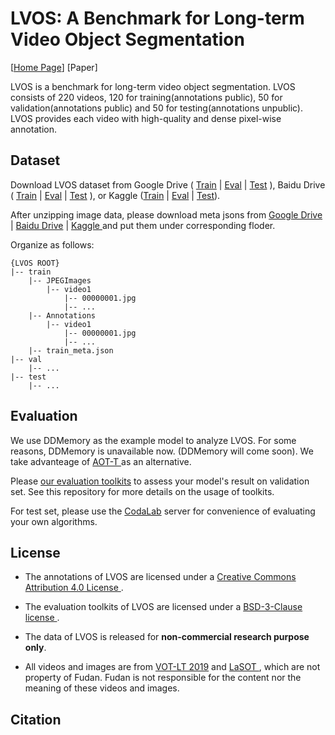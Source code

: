 # LVOS: A Benchmark for Long-term Video Object Segmentation

[<a href="https://lingyihongfd.github.io/lvos.github.io/">Home Page</a>] [Paper]

LVOS is a benchmark for long-term video object segmentation. LVOS consists of 220 videos, 120 for training(annotations public), 50 for validation(annotations public) and 50 for testing(annotations unpublic). LVOS provides each video with high-quality and dense pixel-wise annotation.

## Dataset

Download LVOS dataset from Google Drive ( <a href="https://drive.google.com/file/d/1En4jfVoMJpT0XWhKe1QmG-m49OAYcdw0/view?usp=share_link">Train</a> | <a href="https://drive.google.com/file/d/1pvpsfA3BcBIjNNQV3j7aqsCkCDlgJXDP/view?usp=share_link">Eval</a> | <a href="https://drive.google.com/file/d/1qVlrTkhvpByAaHzPFwDmfEmM8tBRMhWd/view?usp=share_link"> Test</a> ), Baidu Drive ( <a href="https://pan.baidu.com/s/1WEOXuO8O5Gzg_y5QU5JxSw?pwd=c7bn">Train</a> | <a href="https://pan.baidu.com/s/1ncBi_uMYoqQdsb75mXWJkA?pwd=009x">Eval</a> | <a href="https://pan.baidu.com/s/1ttC9Eoc7vHVA5jyxIRrVug?pwd=3hkb">Test</a> ), or Kaggle (<a href="https://www.kaggle.com/datasets/lingyihong/longterm-vos?select=Test">Train</a> | <a href="https://www.kaggle.com/datasets/lingyihong/longterm-vos?select=Test">Eval</a> | <a href="https://www.kaggle.com/datasets/lingyihong/longterm-vos?select=Test">Test</a>).

After unzipping image data, please download meta jsons from <a href="https://drive.google.com/drive/folders/1faJvd2O1qei7eeaZogbYO3NrXOmq6Hkg?usp=share_link"> Google Drive </a> | <a href="https://pan.baidu.com/s/1Il3YVpw7-A7-gaV99ylsrA?pwd=um4p"> Baidu Drive</a> | <a href="https://www.kaggle.com/datasets/lingyihong/longterm-vos?select=Test"> Kaggle </a> and put them under corresponding floder.



Organize as follows:

```
{LVOS ROOT}
|-- train
    |-- JPEGImages
        |-- video1
            |-- 00000001.jpg
            |-- ...
    |-- Annotations
        |-- video1
            |-- 00000001.jpg
            |-- ...
    |-- train_meta.json
|-- val
    |-- ...
|-- test
    |-- ...
```

## Evaluation

We use DDMemory as the example model to analyze LVOS. For some reasons, DDMemory is unavailable now. (DDMemory will come soon). We take advanteage of <a href="https://github.com/yoxu515/aot-benchmark" target="_blank"> AOT-T </a> as an alternative.

Please <a href="https://github.com/LingyiHongfd/lvos-evaluation">our evaluation toolkits</a> to assess your model's result on validation set. See this repository for more details on the usage of toolkits.

For test set, please use the <a href="https://github.com/LingyiHongfd/LVOS">CodaLab</a> server for convenience of evaluating your own algorithms.

## License

- The annotations of LVOS are licensed under a <a href="https://creativecommons.org/licenses/by/4.0/"> Creative Commons Attribution 4.0 License </a>.

* The evaluation toolkits of LVOS are licensed under a <a href="https://github.com/LingyiHongfd/LVOS/blob/main/LICENSE"> BSD-3-Clause license </a>.

- The data of LVOS is released for <strong>non-commercial research purpose only</strong>.

* All videos and images are from <a href="https://votchallenge.net/vot2019/results.html">VOT-LT 2019</a> and <a href="http://vision.cs.stonybrook.edu/~lasot/">LaSOT </a>, which are not property of Fudan. Fudan is not responsible for the content nor the meaning of these videos and images.

## Citation
